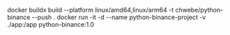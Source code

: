 docker buildx build --platform linux/amd64,linux/arm64 -t chwebe/python-binance --push .
docker run -it -d --name python-binance-project -v ./app:/app python-binance:1.0
